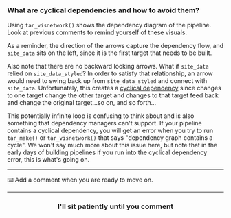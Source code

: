### What are cyclical dependencies and how to avoid them?

Using `tar_visnetwork()` shows the dependency diagram of the pipeline. Look at previous comments to remind yourself of these visuals. 

As a reminder, the direction of the arrows capture the dependency flow, and `site_data` sits on the left, since it is the first target that needs to be built. 

Also note that there are no backward looking arrows. What if `site_data` relied on `site_data_styled`? In order to satisfy that relationship, an arrow would need to swing back up from `site_data_styled` and connect with `site_data`. Unfortunately, this creates a [cyclical dependency](https://en.wikipedia.org/wiki/Circular_dependency) since changes to one target change the other target and changes to that target feed back and change the original target...so on, and so forth...

This potentially infinite loop is confusing to think about and is also something that dependency managers can't support. If your pipeline contains a cyclical dependency, you will get an error when you try to run `tar_make()` or `tar_visnetwork()` that says "dependency graph contains a cycle". We won't say much more about this issue here, but note that in the early days of building pipelines if you run into the cyclical dependency error, this is what's going on. 

---

:keyboard: Add a comment when you are ready to move on.  

<hr>
<h3 align="center">I'll sit patiently until you comment</h3>
